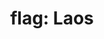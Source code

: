 ---
layout: flags
title: "flag: Laos"
emoji: flag_laos
permalink: 🇱🇦.html
image: assets/img/3moji/flag_laos.png
---